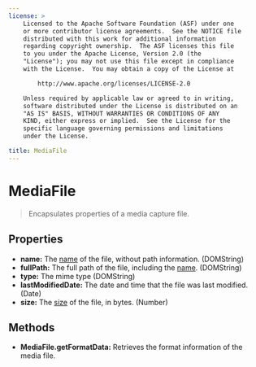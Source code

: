 ```yaml
---
license: >
    Licensed to the Apache Software Foundation (ASF) under one
    or more contributor license agreements.  See the NOTICE file
    distributed with this work for additional information
    regarding copyright ownership.  The ASF licenses this file
    to you under the Apache License, Version 2.0 (the
    "License"); you may not use this file except in compliance
    with the License.  You may obtain a copy of the License at

        http://www.apache.org/licenses/LICENSE-2.0

    Unless required by applicable law or agreed to in writing,
    software distributed under the License is distributed on an
    "AS IS" BASIS, WITHOUT WARRANTIES OR CONDITIONS OF ANY
    KIND, either express or implied.  See the License for the
    specific language governing permissions and limitations
    under the License.

title: MediaFile
---
```


MediaFile
=========

> Encapsulates properties of a media capture file.

Properties
----------

- __name:__ The [name](../../storage/parameters/name.html) of the file, without path information. (DOMString)
- __fullPath:__ The full path of the file, including the [name](../../storage/parameters/name.html). (DOMString)
- __type:__ The mime type (DOMString)
- __lastModifiedDate:__ The date and time that the file was last modified. (Date)
- __size:__ The [size](../../storage/parameters/size.html) of the file, in bytes. (Number)

Methods
-------

- __MediaFile.getFormatData:__ Retrieves the format information of the media file.